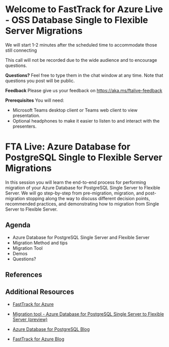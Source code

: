 # Welcome to FastTrack for Azure Live - OSS Database Single to Flexible Server Migrations 
We will start 1-2 minutes after the scheduled time to accommodate those still connecting

This call will not be recorded due to the wide audience and to encourage questions.

**Questions?** Feel free to type them in the chat window at any time. Note that questions you post will be public.

**Feedback** Please give us your feedback on https://aka.ms/ftalive-feedback

**Prerequisites**
You will need:
* Microsoft Teams desktop client or Teams web client to view presentation.
* Optional headphones to make it easier to listen to and interact with the presenters.

# FTA Live: Azure Database for PostgreSQL Single to Flexible Server Migrations
In this session you will learn the end-to-end process for performing migration of your Azure Database for PostgreSQL Single Server to Flexible Server. We will go step-by-step from pre-migration, migration, and post-migration stopping along the way to discuss different decision points, recommended practices, and demonstrating how to migration from Single Server to Flexible Server.

## Agenda
- Azure Database for PostgreSQL Single Server and Flexible Server
- Migration Method and tips
- Migration Tool
- Demos
- Questions?

## References

## Additional Resources
- [FastTrack for Azure](https://azure.microsoft.com/en-us/programs/azure-fasttrack/#overview)
- [Migration tool - Azure Database for PostgreSQL Single Server to Flexible Server (preview)](https://learn.microsoft.com/en-us/azure/postgresql/migrate/concepts-single-to-flexible)


- [Azure Database for PostgreSQL Blog](https://techcommunity.microsoft.com/t5/azure-database-for-postgresql/bg-p/ADforPostgreSQL)
- [FastTrack for Azure Blog](https://techcommunity.microsoft.com/t5/fasttrack-for-azure/bg-p/FastTrackforAzureBlog)
